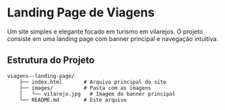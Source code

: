 # Landing Page de Viagens

Um site simples e elegante focado em turismo em vilarejos. O projeto consiste em uma landing page com banner principal e navegação intuitiva.

## Estrutura do Projeto
```
viagens--landing-page/
    ├── index.html       # Arquivo principal do site
    ├── images/          # Pasta com as imagens
    │   └── vilarejo.jpg   # Imagem do banner principal
    └── README.md        # Este arquivo
```

